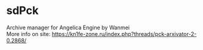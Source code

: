 # sdPck
Archive manager for Angelica Engine by Wanmei<br>
More info on site: https://kn1fe-zone.ru/index.php?threads/pck-arxivator-2-0.2868/
